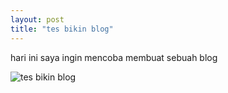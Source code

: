 ```yaml
---
layout: post
title: "tes bikin blog"
---
```


hari ini saya ingin mencoba membuat sebuah blog

![tes bikin blog](/assets/images/logo.png)